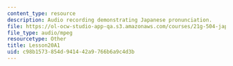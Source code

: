 ```yaml
---
content_type: resource
description: Audio recording demonstrating Japanese pronunciation.
file: https://ol-ocw-studio-app-qa.s3.amazonaws.com/courses/21g-504-japanese-iv-spring-2009/c98b1573854d941442a9766b6a9c4d3b_Lesson20A1.mp3
file_type: audio/mpeg
resourcetype: Other
title: Lesson20A1
uid: c98b1573-854d-9414-42a9-766b6a9c4d3b
---
```

